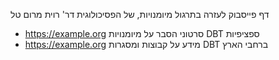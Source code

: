 דף פייסבוק לעזרה בתרגול מיומנויות, של הפסיכולוגית דר' רוית מרום טל
* https://example.org סרטוני הסבר על מיומנויות DBT ספציפיות
* https://example.org מידע על קבוצות ומסגרות DBT ברחבי הארץ

